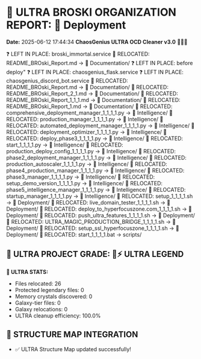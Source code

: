 # 🌌 ULTRA BROSKI ORGANIZATION REPORT: 🚀 Deployment
**Date:** 2025-06-12 17:44:34
**ChaosGenius ULTRA OCD Cleaner v3.0** 🧠💜🌌

❓ LEFT IN PLACE: broski_immortal.service
📁 RELOCATED: README_BROski_Report.md → 📝 Documentation/
❓ LEFT IN PLACE: before deploy"
❓ LEFT IN PLACE: chaosgenius_flask.service
❓ LEFT IN PLACE: chaosgenius_discord_bot.service
📁 RELOCATED: README_BROski_Report.md → 📝 Documentation/
📁 RELOCATED: README_BROski_Report_2_1.md → 📝 Documentation/
📁 RELOCATED: README_BROski_Report_1_1_1.md → 📝 Documentation/
📁 RELOCATED: README_BROski_Report_1.md → 📝 Documentation/
📁 RELOCATED: comprehensive_deployment_manager_1_1_1_1.py → 🧠 Intelligence/
📁 RELOCATED: production_manager_1_1_1_1.py → 🧠 Intelligence/
📁 RELOCATED: automated_deployment_manager_1_1_1_1.py → 🧠 Intelligence/
📁 RELOCATED: deployment_optimizer_1_1_1_1.py → 🧠 Intelligence/
📁 RELOCATED: deploy_phase3_1_1_1_1.py → 🧠 Intelligence/
📁 RELOCATED: start_1_1_1_1.py → 🧠 Intelligence/
📁 RELOCATED: production_deploy_config_1_1_1_1.py → 🧠 Intelligence/
📁 RELOCATED: phase2_deployment_manager_1_1_1_1.py → 🧠 Intelligence/
📁 RELOCATED: production_autoscaler_1_1_1_1.py → 🧠 Intelligence/
📁 RELOCATED: phase4_production_manager_1_1_1_1.py → 🧠 Intelligence/
📁 RELOCATED: phase3_manager_1_1_1_1.py → 🧠 Intelligence/
📁 RELOCATED: setup_demo_version_1_1_1_1.py → 🧠 Intelligence/
📁 RELOCATED: phase5_intelligence_manager_1_1_1_1.py → 🧠 Intelligence/
📁 RELOCATED: startup_manager_1_1_1_1.py → 🧠 Intelligence/
📁 RELOCATED: setup_1_1_1_1.sh → 🚀 Deployment/
📁 RELOCATED: live_domain_tester_1_1_1_1.sh → 🚀 Deployment/
📁 RELOCATED: deploy_to_hyperfocuszone.com_1_1_1_1.sh → 🚀 Deployment/
📁 RELOCATED: push_ultra_features_1_1_1_1.sh → 🚀 Deployment/
📁 RELOCATED: ULTRA_MAGIC_PRODUCTION_BRIDGE_1_1_1_1.sh → 🚀 Deployment/
📁 RELOCATED: setup_ssl_hyperfocuszone_1_1_1_1.sh → 🚀 Deployment/
📁 RELOCATED: start_1_1_1_1.bat → scripts/

## 🌌 ULTRA PROJECT GRADE: 💯⚡ ULTRA LEGEND
**🧠 ULTRA STATS:**
- Files relocated: 26
- Protected legendary files: 0
- Memory crystals discovered: 0
- Galaxy-tier files: 0
- Galaxy relocations: 0
- ULTRA cleanup efficiency: 100.0%

## 🔄 STRUCTURE MAP INTEGRATION
- ✅ ULTRA Structure Map updated successfully!